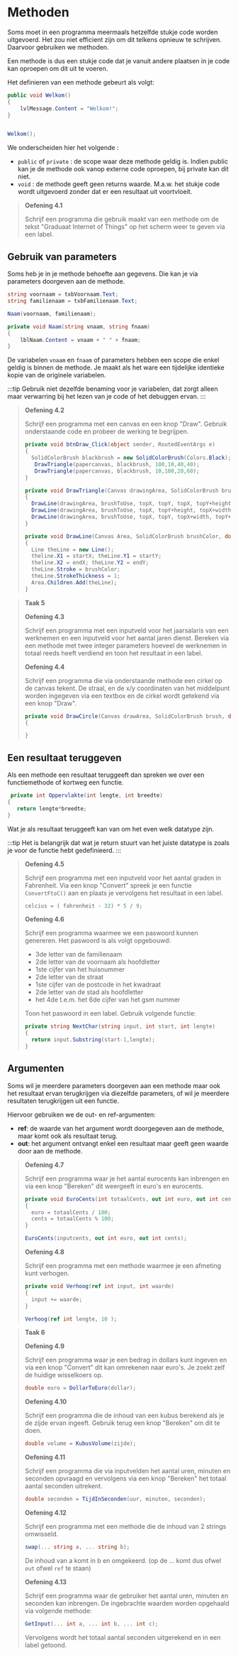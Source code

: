 # Methoden

Soms moet in een programma meermaals hetzelfde stukje code worden uitgevoerd. Het zou niet efficient zijn om dit telkens opnieuw te schrijven. Daarvoor gebruiken we methoden.

Een methode is dus een stukje code dat je vanuit andere plaatsen in je code kan oproepen om dit uit te voeren.

Het definieren van een methode gebeurt als volgt:
```csharp
public void Welkom()
{
    lvlMessage.Content = "Welkom!";
}


Welkom();
```
We onderscheiden hier het volgende :
* `public` of `private` : de scope waar deze methode geldig is. Indien public kan je de methode ook vanop externe code oproepen, bij private kan dit niet.
* `void` : de methode geeft geen returns waarde. M.a.w. het stukje code wordt uitgevoerd zonder dat er een resultaat uit voortvloeit.

> **Oefening 4.1**
>
> Schrijf een programma die gebruik maakt van een methode om de tekst "Graduaat Internet of Things" op het scherm weer te geven via een label.

## Gebruik van parameters

Soms heb je in je methode behoefte aan gegevens. Die kan je via parameters doorgeven aan de methode.

```csharp
string voornaam = txbVoornaam.Text;
string familienaam = txbFamilienaam.Text;

Naam(voornaam, familienaam);

private void Naam(string vnaam, string fnaam)
{
    lblNaam.Content = vnaam + " " + fnaam;
}
```
De variabelen `vnaam` en `fnaam` of parameters hebben een scope die enkel geldig is binnen de methode. Je maakt als het ware een tijdelijke identieke kopie van de originele variabelen.

:::tip
Gebruik niet dezelfde benaming voor je variabelen, dat zorgt alleen maar verwarring bij het lezen van je code of het debuggen ervan.
:::

> **Oefening 4.2**
>
> Schrijf een programma met een canvas en een knop "Draw".
> Gebruik onderstaande code en probeer de werking te begrijpen.
>
>```csharp
>private void btnDraw_Click(object sender, RoutedEventArgs e)
>{
>   SolidColorBrush blackbrush = new SolidColorBrush(Colors.Black);
>    DrawTriangle(papercanvas, blackbrush, 100,10,40,40);
>    DrawTriangle(papercanvas, blackbrush, 10,100,20,60);
>}
>
>private void DrawTriangle(Canvas drawingArea, SolidColorBrush brushToUse, double topX, double topY, double width, double height)
>{
>   DrawLine(drawingArea, brushToUse, topX, topY, topX, topY+height);
>   DrawLine(drawingArea, brushToUse, topX, topY+height, topX+width, topY+height);
>   DrawLine(drawingArea, brushToUse, topX, topY, topX+width, topY+height);
>}
>
>private void DrawLine(Canvas Area, SolidColorBrush brushColor, double startX, double startY, double endX, double endY)
>{
>   Line theLine = new Line();
>   theline.X1 = startX; theLine.Y1 = startY;
>   theline.X2 = endX; theLine.Y2 = endY;
>   theLine.Stroke = brushColor;
>   theLine.StrokeThickness = 1;
>   Area.Children.Add(theLine);
>}
>```

> **Taak 5**
>
> **Oefening 4.3**
>
>Schrijf een programma met een inputveld voor het jaarsalaris van een werknemen en een inputveld voor het aantal jaren dienst. Bereken via een methode met twee integer parameters hoeveel de werknemen in totaal reeds heeft verdiend en toon het resultaat in een label.
>
> **Oefening 4.4**
>
> Schrijf een programma die via onderstaande methode een cirkel op de canvas tekent. De straal, en de x/y coordinaten van het middelpunt worden ingegeven via een textbox en de cirkel wordt getekend via een knop "Draw".
> 
>```csharp
> private void DrawCircle(Canvas drawArea, SolidColorBrush brush, double xCentre, double yCentre, double radius)
>{
>
>}
>```

## Een resultaat teruggeven

Als een methode een resultaat teruggeeft dan spreken we over een functiemethode of kortweg een functie.

```csharp
 private int Oppervlakte(int lengte, int breedte)
{
   return lengte*breedte;
}
```
Wat je als resultaat teruggeeft kan van om het even welk datatype zijn. 

:::tip
Het is belangrijk dat wat je return stuurt van het juiste datatype is zoals je voor de functie hebt gedefinieerd.
:::
> **Oefening 4.5**
>
>Schrijf een programma met een inputveld voor het aantal graden in Fahrenheit. Via een knop "Convert" spreek je een functie `ConvertFtoC()` aan en plaats je vervolgens het resultaat in een label.
> ```csharp
> celcius = ( fahrenheit - 32) * 5 / 9;
>```
>
> **Oefening 4.6**
>
>Schrijf een programma waarmee we een paswoord kunnen genereren.
>Het paswoord is als volgt opgebouwd:
>* 3de letter van de familienaam
>* 2de letter van de voornaam als hoofdletter
>* 1ste cijfer van het huisnummer
>* 2de letter van de straat
>* 1ste cijfer van de postcode in het kwadraat
>* 2de letter van de stad als hoofdletter
>* het 4de t.e.m. het 6de cijfer van het gsm nummer
>
>Toon het paswoord in een label.
>Gebruik volgende functie:
> ```csharp
> private string NextChar(string input, int start, int lengte)
>{
>   return input.Substring(start-1,lengte);    
>}
>```

## Argumenten

Soms wil je meerdere parameters doorgeven aan een methode maar ook het resultaat ervan terugkrijgen via diezelfde parameters, of wil je meerdere resultaten terugkrijgen uit een functie.

Hiervoor gebruiken we de out- en ref-argumenten:

* **ref**: de waarde van het argument wordt doorgegeven aan de methode, maar komt ook als resultaat terug.
* **out**: het argument ontvangt enkel een resultaat maar geeft geen waarde door aan de methode.

> **Oefening 4.7**
>
>Schrijf een programma waar je het aantal eurocents kan inbrengen en via een knop "Bereken" dit weergeeft in euro's en eurocents.
> ```csharp
> private void EuroCents(int totaalCents, out int euro, out int cents)
>{
>   euro = totaalCents / 100;
>   cents = totaalCents % 100;
>}
>
> EuroCents(inputcents, out int euro, out int cents);
>```
>
> **Oefening 4.8**
>
>Schrijf een programma met een methode waarmee je een afmeting kunt verhogen.
> ```csharp
> private void Verhoog(ref int input, int waarde)
>{
>   input += waarde;
>}
>
> Verhoog(ref int lengte, 10 );
>```

> **Taak 6**
>
> **Oefening 4.9**
>
>Schrijf een programma waar je een bedrag in dollars kunt ingeven en via een knop "Convert" dit kan omrekenen naar euro's. Je zoekt zelf de huidige wisselkoers op.
> ```csharp
> double euro = DollarToEuro(dollar);
>```
>
> **Oefening 4.10**
>
>Schrijf een programma die de inhoud van een kubus berekend als je de zijde ervan ingeeft. Gebruik terug een knop "Bereken" om dit te doen.
> ```csharp
> double volume = KubusVolume(zijde);
>```
>
> **Oefening 4.11**
>
>Schrijf een programma die via inputvelden het aantal uren, minuten en seconden opvraagd en vervolgens via een knop "Bereken" het totaal aantal seconden uitrekent.
> ```csharp
> double seconden = TijdInSeconden(uur, minuten, seconden);
>```
>
> **Oefening 4.12**
>
>Schrijf een programma met een methode die de inhoud van 2 strings omwisseld.
> ```csharp
> swap(... string a, ... string b);
>```
> De inhoud van a komt in b en omgekeerd. (op de ... komt dus ofwel `out` ofwel `ref` te staan)
>
> **Oefening 4.13**
>
>Schrijf een programma waar de gebruiker het aantal uren, minuten en seconden kan inbrengen. De ingebrachte waarden worden opgehaald via volgende methode:
> ```csharp
> GetInput(... int a, ... int b, ... int c);
>````
>Vervolgens wordt het totaal aantal seconden uitgerekend en in een label getoond.
